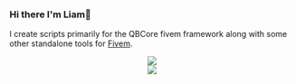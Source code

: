 ### Hi there I'm Liam👋

I create scripts primarily for the QBCore fivem framework along with some other standalone tools for <a href="https://fivem.net/">Fivem</a>.
<p align="center">
  <img src="https://github-readme-stats.vercel.app/api/top-langs/?username=Mojito-Fivem&theme=dark">
  <br>
  <img src="https://github-readme-stats.vercel.app/api?username=Mojito-Fivem&count_private=true&show_icons=true&theme=dark&layout=compact">
</p>

